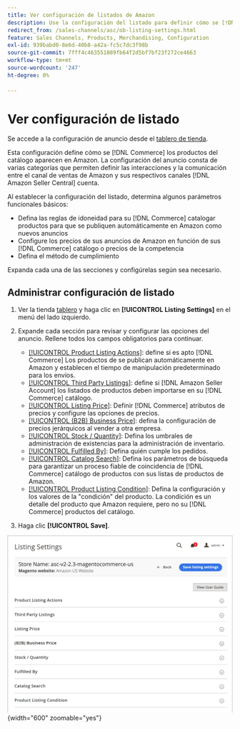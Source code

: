 ```yaml
---
title: Ver configuración de listados de Amazon
description: Use la configuración del listado para definir cómo se [!DNL Commerce] los productos del catálogo aparecen en [!DNL Amazon Marketplace].
redirect_from: /sales-channels/asc/ob-listing-settings.html
feature: Sales Channels, Products, Merchandising, Configuration
exl-id: 939babd0-8e6d-40b8-a42a-fc5c7dc3f98b
source-git-commit: 7fff4c463551089fb64f2d5bf7bf23f272ce4663
workflow-type: tm+mt
source-wordcount: '247'
ht-degree: 0%

---
```


# Ver configuración de listado

Se accede a la configuración de anuncio desde el [tablero de tienda](./amazon-store-dashboard.md).

Esta configuración define cómo se [!DNL Commerce] los productos del catálogo aparecen en Amazon. La configuración del anuncio consta de varias categorías que permiten definir las interacciones y la comunicación entre el canal de ventas de Amazon y sus respectivos canales [!DNL Amazon Seller Central] cuenta.

Al establecer la configuración del listado, determina algunos parámetros funcionales básicos:

- Defina las reglas de idoneidad para su [!DNL Commerce] catalogar productos para que se publiquen automáticamente en Amazon como nuevos anuncios
- Configure los precios de sus anuncios de Amazon en función de sus [!DNL Commerce] catálogo o precios de la competencia
- Defina el método de cumplimiento

Expanda cada una de las secciones y configúrelas según sea necesario.

## Administrar configuración de listado

1. Ver la tienda [tablero](./amazon-store-dashboard.md) y haga clic en **[!UICONTROL Listing Settings]** en el menú del lado izquierdo.

1. Expande cada sección para revisar y configurar las opciones del anuncio. Rellene todos los campos obligatorios para continuar.

   - [[!UICONTROL Product Listing Actions]](./product-listing-actions.md): define si es apto [!DNL Commerce] Los productos de se publican automáticamente en Amazon y establecen el tiempo de manipulación predeterminado para los envíos.
   - [[!UICONTROL Third Party Listings]](./third-party-listing-settings.md): define si [!DNL Amazon Seller Account] los listados de productos deben importarse en su [!DNL Commerce] catálogo.
   - [[!UICONTROL Listing Price]](./listing-price.md): Definir [!DNL Commerce] atributos de precios y configure las opciones de precios.
   - [[!UICONTROL (B2B) Business Price]](./business-pricing.md): defina la configuración de precios jerárquicos al vender a otra empresa.
   - [[!UICONTROL Stock / Quantity]](./stock-quantity.md): Defina los umbrales de administración de existencias para la administración de inventario.
   - [[!UICONTROL Fulfilled By]](./fulfilled-by.md)\: Defina quién cumple los pedidos.
   - [[!UICONTROL Catalog Search]](./catalog-search.md): Defina los parámetros de búsqueda para garantizar un proceso fiable de coincidencia de [!DNL Commerce] catálogo de productos con sus listas de productos de Amazon.
   - [[!UICONTROL Product Listing Condition]](./product-listing-condition.md): Defina la configuración y los valores de la &quot;condición&quot; del producto. La condición es un detalle del producto que Amazon requiere, pero no su [!DNL Commerce] productos del catálogo.

1. Haga clic **[!UICONTROL Save]**.

![Configuración de anuncio](assets/amazon-listing-settings.png){width="600" zoomable="yes"}
